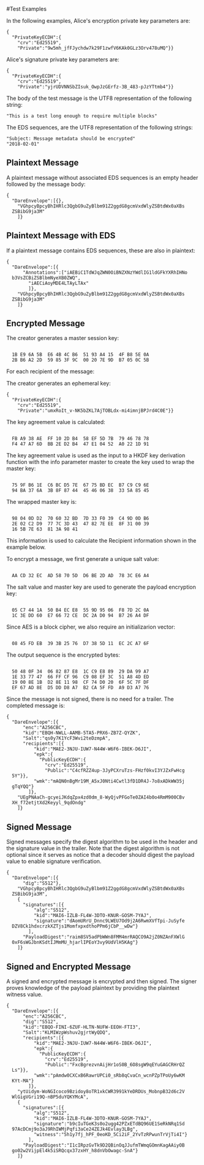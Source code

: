 
#Test Examples

In the following examples, Alice's encryption private key parameters are:

~~~~
{
  "PrivateKeyECDH":{
    "crv":"Ed25519",
    "Private":"9w5mh_jfFJychdw7k29F1zwfV6KAk0GLz3Orv478uMQ"}}
~~~~

 Alice's signature private key parameters are:

~~~~
{
  "PrivateKeyECDH":{
    "crv":"Ed25519",
    "Private":"yjrUDVNNSbZIsuk_OwpJzGErfz-3B_483-pJzYTtmb4"}}
~~~~

The body of the test message is the UTF8 representation of the following string:

~~~~
"This is a test long enough to require multiple blocks"
~~~~

The EDS sequences, are the UTF8 representation of the following strings:

~~~~
"Subject: Message metadata should be encrypted"
"2018-02-01"
~~~~

## Plaintext Message

A plaintext message without associated EDS sequences is an empty header
followed by the message body:

~~~~
{
  "DareEnvelope":[{},
    "VGhpcyBpcyBhIHRlc3QgbG9uZyBlbm91Z2ggdG8gcmVxdWlyZSBtdWx0aXBs
  ZSBibG9ja3M"
    ]}
~~~~

## Plaintext Message with EDS

If a plaintext message contains EDS sequences, these are also in plaintext:

~~~~
{
  "DareEnvelope":[{
      "Annotations":["iAEBiC1TdWJqZWN0OiBNZXNzYWdlIG1ldGFkYXRhIHNo
  b3VsZCBiZSBlbmNyeXB0ZWQ",
        "iAECiAoyMDE4LTAyLTAx"
        ]},
    "VGhpcyBpcyBhIHRlc3QgbG9uZyBlbm91Z2ggdG8gcmVxdWlyZSBtdWx0aXBs
  ZSBibG9ja3M"
    ]}
~~~~

## Encrypted Message

The creator generates a master session key:

~~~~

  1B E9 6A 5B  E6 4B 4C B6  51 93 A4 15  4F B8 5E 0A
  2B B6 A2 2D  59 85 3F 9C  00 20 7E 9D  B7 05 0C 5B
~~~~

For each recipient of the message:

The creator generates an ephemeral key:

~~~~
{
  "PrivateKeyECDH":{
    "crv":"Ed25519",
    "Private":"umxRoIt_v-NK5bZKL7AjTOBLdx-mi4imnjBPJrd4C0E"}}
~~~~

The key agreement value is calculated:

~~~~

  FB A9 38 AE  FF 10 2D B4  58 EF 5D 7B  79 46 78 78
  F4 47 A7 6D  BB 2E D2 B4  47 E1 04 52  A0 22 1D 91
~~~~

The key agreement value is used as the input to a HKDF key
derivation function with the info parameter 
master to create the key used to wrap the master key:

~~~~

  75 9F B6 1E  C6 BC D5 7E  67 75 BD EC  B7 C9 C9 6E
  94 BA 37 6A  3B 8F 87 44  45 46 06 38  33 5A 85 45
~~~~

The wrapped master key is:

~~~~

  98 04 0D D2  70 60 32 BD  7D 33 F0 39  C4 9D 0D B6
  2E 02 C2 D9  77 7C 3D 43  47 82 7E EE  8F 31 00 39
  16 5B 7E 63  81 3A 98 41
~~~~

This information is used to calculate the Recipient information
shown in the example below.

To encrypt a message, we first generate a unique salt value:


~~~~

  AA CD 32 EC  AD 58 70 5D  D6 BE 2D AD  78 3C E6 A4
~~~~

The salt value and master key are used to generate the payload encryption
key:

~~~~

  05 C7 44 1A  50 B4 EC E8  55 9D 95 06  F8 7D 2C 0A
  1C 3E DD 60  E7 66 72 CE  DC 2A D0 94  B7 26 A4 DF
~~~~

Since AES is a block cipher, we also require an initializarion vector:

~~~~

  08 45 FD EB  39 3B 25 76  D7 38 5D 11  EC 2C A7 6F
~~~~

The output sequence is the encrypted bytes:

~~~~

  50 48 0F 34  06 82 87 E8  1C C9 E8 89  29 DA 99 A7
  1E 33 77 47  66 FF CF 96  C9 08 EF 3C  51 A8 4D ED
  19 00 8E 1B  D2 8E 11 98  CF 74 D0 20  6F 5C 7F DF
  EF 67 AD 8E  D5 DD D8 A7  B2 CA 5F FD  A9 D3 A7 76
~~~~

Since the message is not signed, there is no need for a trailer.
The completed message is:

~~~~
{
  "DareEnvelope":[{
      "enc":"A256CBC",
      "kid":"EBQH-NWLL-AAMB-5TA5-PRX6-ZB7Z-QYZK",
      "Salt":"qs0y7K1YcF3Wvi2teDzmpA",
      "recipients":[{
          "kid":"MAE2-3NJU-IUW7-N44W-W6F6-IBEK-D6JI",
          "epk":{
            "PublicKeyECDH":{
              "crv":"Ed25519",
              "Public":"C4cfRZZ4up-3JyPCXruTzs-FHzf0kvI3YJZxFwHcg
  5Y"}},
          "wmk":"mAQN0nBgMr19M_A5xJ0Nti4Cwtl3fD1DR4J-7o8xADkWW35j
  gTqYQQ"}
        ]},
    "UEgPNAaCh-gcyeiJKdqZpx4zd0dm_8-WyQjvPFGoTe0ZAI4b0o4RmM900CBv
  XH_f72etjtXd2Keyyl_9qdOndg"
    ]}
~~~~

## Signed Message

Signed messages specify the digest algorithm to be used in the header and
the signature value in the trailer. Note that the digest algorithm is not optional
since it serves as notice that a decoder should digest the payload value 
to enable signature verification.

~~~~
{
  "DareEnvelope":[{
      "dig":"S512"},
    "VGhpcyBpcyBhIHRlc3QgbG9uZyBlbm91Z2ggdG8gcmVxdWlyZSBtdWx0aXBs
  ZSBibG9ja3M",
    {
      "signatures":[{
          "alg":"S512",
          "kid":"MAI6-IZLB-FL4W-3DTO-KNUR-GOSM-7YAJ",
          "signature":"dAomURrU_Dnnc9LWEU7Od9j2A6RwmXVfTpi-JuSyfe
  DZV8Ck1hdxcrzkXZTjs1MomfxpxdthoPPm6jCbP__wDw"}
        ],
      "PayloadDigest":"raim8SV5adPbWWn8FMM4mrRAQCO9A2jZ0NZAnFXWlG
  0xF6sWGJbnKSdtIJMmMU_hjarlIPEoY3vy9UdVlH5KAg"}
    ]}
~~~~

## Signed and Encrypted Message

A signed and encrypted message is encrypted and then signed.
The signer proves knowledge of the payload plaintext by providing the
plaintext witness value.

~~~~
{
  "DareEnvelope":[{
      "enc":"A256CBC",
      "dig":"S512",
      "kid":"EBQO-FINI-6ZUF-HLTN-NUFW-EEOH-FTI3",
      "Salt":"KLMIWzpWshuv2gjrtWyQDQ",
      "recipients":[{
          "kid":"MAE2-3NJU-IUW7-N44W-W6F6-IBEK-D6JI",
          "epk":{
            "PublicKeyECDH":{
              "crv":"Ed25519",
              "Public":"FxcBgrezvnAijHr1oS0B_6O8sgW9qEYuGAGCRHrQZ
  Ls"}},
          "wmk":"pAmdw0CXCxB6RawrUPCi0_sRb8qCvaCn_wcnPZpTPoUy6wKM
  KYt-MA"}
        ]},
    "ytUidym-WoNGIcoco9Bzidoy8oTR1xkCWR3991kYeDRDUs_MobnpB32d6c2V
  WlGigVGri19Q-nBP5duYQKYMcA",
    {
      "signatures":[{
          "alg":"S512",
          "kid":"MAI6-IZLB-FL4W-3DTO-KNUR-GOSM-7YAJ",
          "signature":"b9cIuTGeK3s0o2ugg42PZxETdBQ96UE1SeRkNRq1Sd
  97AcDCmj9o3aJ9RhIWMjPqfi3aCe24ZEJk4Evlay3LBg",
          "witness":"5h1y7fj_hPF_0eoKD_5Ci2iF_2YvTzRPwunTrVjTi4I"}
        ],
      "PayloadDigest":"I1cIRpzGvTk9D2QBinOqJJufmTWmqGOmnKagAAiyOB
  go02w2VijpEl4k5iSRQcqx37zxHY_h8dnVbOwagc-SnA"}
    ]}
~~~~


